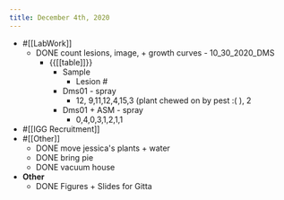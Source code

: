 ```yaml
---
title: December 4th, 2020
---
```


- #[[LabWork]]
	- DONE count lesions, image, + growth curves - 10_30_2020_DMS
		- {{[[table]]}}
			- Sample
				- Lesion #
			- Dms01 - spray
				- 12, 9,11,12,4,15,3 (plant chewed on by pest :( ), 2
			- Dms01 + ASM - spray
				- 0,4,0,3,1,2,1,1
- #[[IGG Recruitment]]
- #[[Other]]
	- DONE move jessica's plants + water
	- DONE bring pie
	- DONE vacuum house
- **Other**
	- DONE Figures + Slides for Gitta